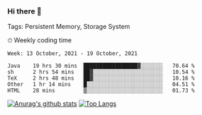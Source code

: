 ### Hi there 👋

Tags: Persistent Memory, Storage System

<!--

[![Anurag's github stats](https://github-readme-stats.vercel.app/api?username=wwyf)](https://github.com/anuraghazra/github-readme-stats)

[![Anurag's github stats](https://github-readme-stats.vercel.app/api?username=wwyf&count_private=true)](https://github.com/anuraghazra/github-readme-stats)


[![Top Langs](https://github-readme-stats.vercel.app/api/top-langs/?username=wwyf&count_private=true&&hide=jupyter%20notebook,html)](https://github.com/anuraghazra/github-readme-stats)



-->


⏱ Weekly coding time

<!--START_SECTION:waka-->
```text
Week: 13 October, 2021 - 19 October, 2021

Java    19 hrs 30 mins  █████████████████▓░░░░░░░   70.64 % 
sh      2 hrs 54 mins   ██▓░░░░░░░░░░░░░░░░░░░░░░   10.54 % 
TeX     2 hrs 48 mins   ██▓░░░░░░░░░░░░░░░░░░░░░░   10.16 % 
Other   1 hr 14 mins    █░░░░░░░░░░░░░░░░░░░░░░░░   04.51 % 
HTML    28 mins         ▒░░░░░░░░░░░░░░░░░░░░░░░░   01.73 % 
```
<!--END_SECTION:waka-->



[![Anurag's github stats](https://github-readme-stats.vercel.app/api?username=wwyf&count_private=true&show_icons=true&hide_border=true)](https://github.com/anuraghazra/github-readme-stats) [![Top Langs](https://github-readme-stats.vercel.app/api/top-langs/?username=wwyf&count_private=true&hide=jupyter%20notebook,html,OpenEdge%20ABL&langs_count=10&layout=compact&hide_border=true)](https://github.com/anuraghazra/github-readme-stats)

<!--

[![willianrod's wakatime stats](https://github-readme-stats.vercel.app/api/wakatime?username=wwyf)](https://github.com/anuraghazra/github-readme-stats)


-->
